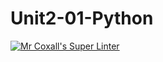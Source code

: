 # Unit2-01-Python
[![Mr Coxall's Super Linter](https://github.com/ICS3U-C-Programming-JulienL/Unit2-01-Python/workflows/Mr%20Coxall's%20Super%20Linter/badge.svg)](https://github.com/ICS3U-C-Programming-JulienL/Unit2-01-Python/actions/)

